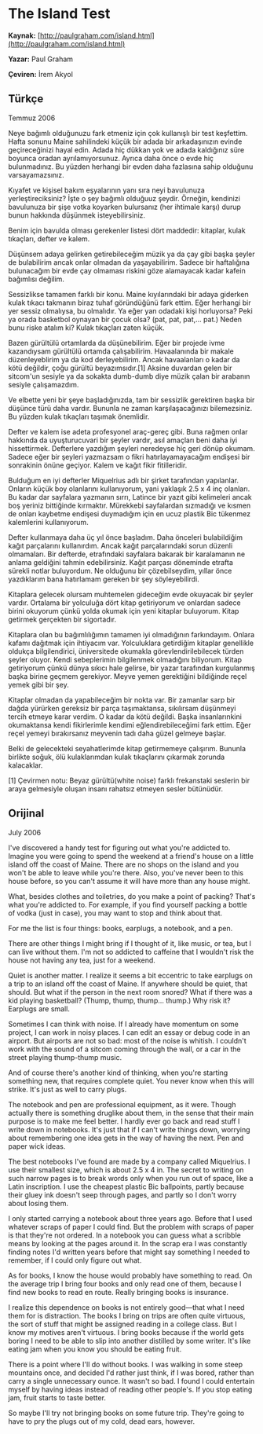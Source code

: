 # The Island Test

**Kaynak:** [http://paulgraham.com/island.html](http://paulgraham.com/island.html)

**Yazar:** Paul Graham

**Çeviren:** İrem Akyol

## Türkçe

Temmuz 2006

Neye bağımlı olduğunuzu fark etmeniz için çok kullanışlı bir test keşfettim. Hafta sonunu Maine sahilindeki küçük bir adada bir arkadaşınızın evinde geçireceğinizi hayal edin. Adada hiç dükkan yok ve adada kaldığınız süre boyunca oradan ayrılamıyorsunuz. Ayrıca daha önce o evde hiç bulunmadınız. Bu yüzden herhangi bir evden daha fazlasına sahip olduğunu varsayamazsınız.

Kıyafet ve kişisel bakım eşyalarının yanı sıra neyi bavulunuza yerleştireciksiniz? İşte o şey bağımlı olduğuuz şeydir. Örneğin, kendinizi bavulunuza bir şişe votka koyarken bulursanız (her ihtimale karşı) durup bunun hakkında düşünmek isteyebilirsiniz.

Benim için bavulda olması gerekenler listesi dört maddedir: kitaplar, kulak tıkaçları, defter ve kalem.

Düşünsem adaya gelirken getirebileceğim müzik ya da çay gibi başka şeyler de bulabilirim ancak onlar olmadan da yaşayabilirim. Sadece bir haftalığına bulunacağım bir evde çay olmaması riskini göze alamayacak kadar kafein bağımlısı değilim.

Sessizlikse tamamen farklı bir konu. Maine kıyılarındaki bir adaya giderken kulak tıkacı takmanın biraz tuhaf göründüğünü fark ettim. Eğer herhangi bir yer sessiz olmalıysa, bu olmalıdır. Ya eğer yan odadaki kişi horluyorsa? Peki ya orada basketbol oynayan bir çocuk olsa? (pat, pat, pat,... pat.) Neden bunu riske atalım ki? Kulak tıkaçları zaten küçük.

Bazen gürültülü ortamlarda da düşünebilirim. Eğer bir projede ivme kazandıysam gürültülü ortamda çalışabilirim. Havaalanında bir makale düzenleyeblirim ya da kod derleyebilirim. Ancak havaalanları o kadar da kötü değildir, çoğu gürültü beyazımsıdır.[1] Aksine duvardan gelen bir sitcom'un sesiyle ya da sokakta dumb-dumb diye müzik çalan bir arabanın sesiyle çalışamazdım.

Ve elbette yeni bir şeye başladığınızda, tam bir sessizlik gerektiren başka bir düşünce türü daha vardır. Bununla ne zaman karşılaşacağınızı bilemezsiniz. Bu yüzden kulak tıkaçları taşımak önemlidir. 

Defter ve kalem ise adeta profesyonel araç-gereç gibi. Buna rağmen onlar hakkında da uyuşturucuvari bir şeyler vardır, asıl amaçları beni daha iyi hissettirmek. Defterlere yazdığım şeyleri neredeyse hiç geri dönüp okumam. Sadece eğer bir şeyleri yazmazsam o fikri hatırlayamayacağım endişesi bir sonrakinin önüne geçiyor. Kalem ve kağıt fikir fitilleridir.

Bulduğum en iyi defterler Miquelrius adlı bir şirket tarafından yapılanlar. Onların küçük boy olanlarını kullanıyorum, yani yaklaşık 2.5 x 4 inç olanları. Bu kadar dar sayfalara yazmanın sırrı, Latince bir yazıt gibi kelimeleri ancak boş yeriniz bittiğinde kırmaktır. Mürekkebi sayfalardan sızmadığı ve kısmen de onları kaybetme endişesi duymadığım için en ucuz plastik Bic tükenmez kalemlerini kullanıyorum. 

Defter kullanmaya daha üç yıl önce başladım. Daha önceleri bulabildiğim kağıt parçalarını kullanırdım. Ancak kağıt parçalarındaki sorun düzenli olmamaları. Bir defterde, etrafındaki sayfalara bakarak bir karalamanın ne anlama geldiğini tahmin edebilirsiniz. Kağıt parçası döneminde etrafta sürekli notlar buluyordum. Ne olduğunu bir çözebilseydim, yıllar önce yazdıklarım bana hatırlamam gereken bir şey söyleyebilirdi. 

Kitaplara gelecek olursam muhtemelen gideceğim evde okuyacak bir şeyler vardır. Ortalama bir yolculuğa dört kitap getiriyorum ve onlardan sadece birini okuyorum çünkü yolda okumak için yeni kitaplar buluyorum. Kitap getirmek gerçekten bir sigortadır. 

Kitaplara olan bu bağımlılığımın tamamen iyi olmadığının farkındayım. Onlara kafamı dağıtmak için ihtiyacım var. Yolculuklara getirdiğim kitaplar genellikle oldukça bilgilendirici, üniversitede okumakla görevlendirilebilecek türden şeyler oluyor. Kendi sebeplerimin bilgilenmek olmadığını biliyorum. Kitap getiriyorum çünkü dünya sıkıcı hale gelirse, bir yazar tarafından kurgulanmış başka birine geçmem gerekiyor. Meyve yemen gerektiğini bildiğinde reçel yemek gibi bir şey.

Kitaplar olmadan da yapabileceğim bir nokta var. Bir zamanlar sarp bir dağda yürürken gereksiz bir parça taşımaktansa, sıkılırsam düşünmeyi tercih etmeye karar verdim. O kadar da kötü değildi. Başka insanlarınkini okumaktansa kendi fikirlerimle kendimi eğlendirebileceğimi fark ettim. Eğer reçel yemeyi bırakırsanız meyvenin tadı daha güzel gelmeye başlar. 

Belki de gelecekteki seyahatlerimde kitap getirmemeye çalışırım. Bununla birlikte soğuk, ölü kulaklarımdan kulak tıkaçlarını çıkarmak zorunda kalacaklar.

[1] Çevirmen notu: Beyaz gürültü(white noise) farklı frekanstaki seslerin bir araya gelmesiyle oluşan insanı rahatsız etmeyen sesler bütünüdür. 

## Orijinal

July 2006

I've discovered a handy test for figuring out what you're addicted to. Imagine you were going to spend the weekend at a friend's house on a little island off the coast of Maine. There are no shops on the island and you won't be able to leave while you're there. Also, you've never been to this house before, so you can't assume it will have more than any house might.

What, besides clothes and toiletries, do you make a point of packing? That's what you're addicted to. For example, if you find yourself packing a bottle of vodka (just in case), you may want to stop and think about that.

For me the list is four things: books, earplugs, a notebook, and a pen.

There are other things I might bring if I thought of it, like music, or tea, but I can live without them. I'm not so addicted to caffeine that I wouldn't risk the house not having any tea, just for a weekend.

Quiet is another matter. I realize it seems a bit eccentric to take earplugs on a trip to an island off the coast of Maine. If anywhere should be quiet, that should. But what if the person in the next room snored? What if there was a kid playing basketball? (Thump, thump, thump... thump.) Why risk it? Earplugs are small.

Sometimes I can think with noise. If I already have momentum on some project, I can work in noisy places. I can edit an essay or debug code in an airport. But airports are not so bad: most of the noise is whitish. I couldn't work with the sound of a sitcom coming through the wall, or a car in the street playing thump-thump music.

And of course there's another kind of thinking, when you're starting something new, that requires complete quiet. You never know when this will strike. It's just as well to carry plugs.

The notebook and pen are professional equipment, as it were. Though actually there is something druglike about them, in the sense that their main purpose is to make me feel better. I hardly ever go back and read stuff I write down in notebooks. It's just that if I can't write things down, worrying about remembering one idea gets in the way of having the next. Pen and paper wick ideas.

The best notebooks I've found are made by a company called Miquelrius. I use their smallest size, which is about 2.5 x 4 in. The secret to writing on such narrow pages is to break words only when you run out of space, like a Latin inscription. I use the cheapest plastic Bic ballpoints, partly because their gluey ink doesn't seep through pages, and partly so I don't worry about losing them.

I only started carrying a notebook about three years ago. Before that I used whatever scraps of paper I could find. But the problem with scraps of paper is that they're not ordered. In a notebook you can guess what a scribble means by looking at the pages around it. In the scrap era I was constantly finding notes I'd written years before that might say something I needed to remember, if I could only figure out what.

As for books, I know the house would probably have something to read. On the average trip I bring four books and only read one of them, because I find new books to read en route. Really bringing books is insurance.

I realize this dependence on books is not entirely good—that what I need them for is distraction. The books I bring on trips are often quite virtuous, the sort of stuff that might be assigned reading in a college class. But I know my motives aren't virtuous. I bring books because if the world gets boring I need to be able to slip into another distilled by some writer. It's like eating jam when you know you should be eating fruit.

There is a point where I'll do without books. I was walking in some steep mountains once, and decided I'd rather just think, if I was bored, rather than carry a single unnecessary ounce. It wasn't so bad. I found I could entertain myself by having ideas instead of reading other people's. If you stop eating jam, fruit starts to taste better.

So maybe I'll try not bringing books on some future trip. They're going to have to pry the plugs out of my cold, dead ears, however.

